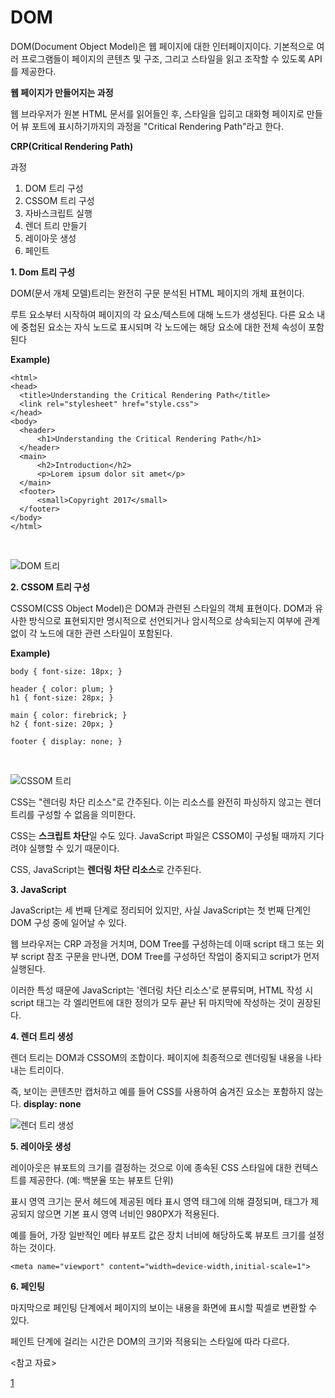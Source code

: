 # DOM

DOM(Document Object Model)은 웹 페이지에 대한 인터페이지이다. 기본적으로 여러 프로그램들이 페이지의 콘텐츠 및 구조, 그리고 스타일을 읽고 조작할 수 있도록 API를 제공한다.

**웹 페이지가 만들어지는 과정**

웹 브라우저가 원본 HTML 문서를 읽어들인 후, 스타일을 입히고 대화형 페이지로 만들어 뷰 포트에 표시하기까지의 과정을 "Critical Rendering Path"라고 한다.

**CRP(Critical Rendering Path)**

과정

1. DOM 트리 구성
2. CSSOM 트리 구성
3. 자바스크립트 실행
4. 렌더 트리 만들기
5. 레이아웃 생성
6. 페인트

**1. Dom 트리 구성**

DOM(문서 개체 모델)트리는 완전히 구문 분석된 HTML 페이지의 개체 표현이다.

루트 요소부터 시작하여 페이지의 각 요소/텍스트에 대해 노드가 생성된다. 다른 요소 내에 중첩된 요소는 자식 노드로 표시되며 각 노드에는 해당 요소에 대한
전체 속성이 포함된다

**Example)** 

```
<html>
<head>
  <title>Understanding the Critical Rendering Path</title>
  <link rel="stylesheet" href="style.css">
</head>
<body>
  <header>
      <h1>Understanding the Critical Rendering Path</h1>
  </header>
  <main>
      <h2>Introduction</h2>
      <p>Lorem ipsum dolor sit amet</p>
  </main>
  <footer>
      <small>Copyright 2017</small>
  </footer>
</body>
</html>
```
<br>

![DOM 트리](https://github.com/openstack9332/web_roadmap/blob/509d9dfe6c22d879cd6171366d2cf05134efb7d7/HTML/images/image9.png)
  
**2. CSSOM 트리 구성**

CSSOM(CSS Object Model)은 DOM과 관련된 스타일의 객체 표현이다. DOM과 유사한 방식으로 표현되지만 명시적으로 선언되거나 암시적으로 상속되는지 여부에 관계없이 각 노드에
대한 관련 스타일이 포함된다.

**Example)**

```
body { font-size: 18px; }

header { color: plum; }
h1 { font-size: 28px; }

main { color: firebrick; }
h2 { font-size: 20px; }

footer { display: none; }
```

<br>

![CSSOM 트리](https://github.com/openstack9332/web_roadmap/blob/d747b352690c40de6ea1bb2c38c6829341158fc4/HTML/images/image10.png)

CSS는 "렌더링 차단 리소스"로 간주된다. 이는 리소스를 완전히 파싱하지 않고는 렌더 트리를 구성할 수 없음을 의미한다.

CSS는 **스크립트 차단**일 수도 있다. JavaScript 파일은 CSSOM이 구성될 때까지 기다려야 실행할 수 있기 때문이다.

CSS, JavaScript는 **렌더링 차단 리소스**로 간주된다.

**3. JavaScript**

JavaScript는 세 번째 단계로 정리되어 있지만, 사실 JavaScript는 첫 번째 단계인 DOM 구성 중에 일어날 수 있다. 

웹 브라우저는 CRP 과정을 거치며, DOM Tree를 구성하는데 이때 script 태그 또는 외부 script 참조 구문을 만나면, DOM Tree를 구성하던 작업이 중지되고 script가 먼저 실행된다.

이러한 특성 때문에 JavaScript는 '렌더링 차단 리소스'로 분류되며, HTML 작성 시 script 태그는 각 엘리먼트에 대한 정의가 모두 끝난 뒤 마지막에 작성하는 것이 권장된다.

**4. 렌더 트리 생성**

렌더 트리는 DOM과 CSSOM의 조합이다. 페이지에 최종적으로 렌더링될 내용을 나타내는 트리이다. 

즉, 보이는 콘텐츠만 캡처하고 예를 들어 CSS를 사용하여 숨겨진 요소는 포함하지 않는다. **display: none**

![렌더 트리 생성](https://github.com/openstack9332/web_roadmap/blob/261d9c628de69ab3e9b0e873917737504111eb84/HTML/images/image11.png)

**5. 레이아웃 생성**

레이아웃은 뷰포트의 크기를 결정하는 것으로 이에 종속된 CSS 스타일에 대한 컨텍스트를 제공한다. (예: 백분율 또는 뷰포트 단위)

표시 영역 크기는 문서 헤드에 제공된 메타 표시 영역 태그에 의해 결정되며, 태그가 제공되지 않으면 기본 표시 영역 너비인 980PX가 적용된다.

예를 들어, 가장 일반적인 메타 뷰포트 값은 장치 너비에 해당하도록 뷰포트 크기를 설정하는 것이다.

```
<meta name="viewport" content="width=device-width,initial-scale=1">
```

**6. 페인팅**

마지막으로 페인팅 단계에서 페이지의 보이는 내용을 화면에 표시할 픽셀로 변환할 수 있다.

페인트 단계에 걸리는 시간은 DOM의 크기와 적용되는 스타일에 따라 다르다.

<참고 자료>

[1](https://wit.nts-corp.com/2019/02/14/5522)









